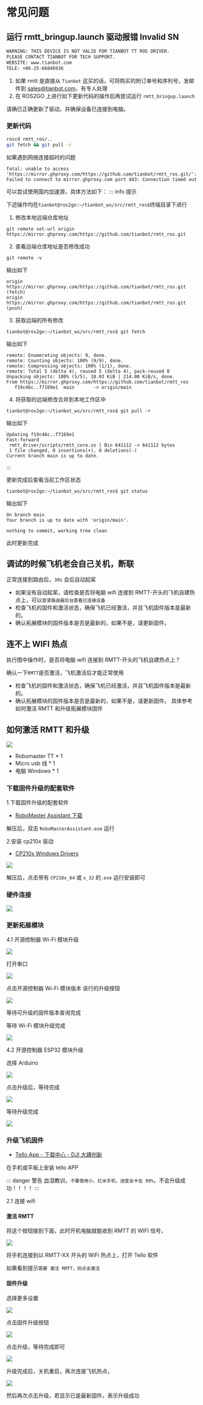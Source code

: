 # 常见问题

## 运行 rmtt_bringup.launch 驱动报错 Invalid SN

```bash
WARNING: THIS DEVICE IS NOT VALID FOR TIANBOT TT ROS DRIVER.
PLEASE CONTACT TIANBOT FOR TECH SUPPORT.
WEBSITE: www.tianbot.com
TELE: +86-25-66046936
```
1. 如果 rmtt 是直接从 `Tianbot` 这买的话，可将购买的附订单号和序列号，发邮件到 sales@tianbot.com，有专人处理
2. 在 ROS2GO 上进行如下更新代码的操作后再尝试运行 `rmtt_bringup.launch`

请确已正确更新了驱动，并确保设备已连接到电脑。

### 更新代码

```bash
roscd rmtt_ros/..
git fetch && git pull -r
```
如果遇到网络连接超时的问题

```shell
fatal: unable to access 'https://mirror.ghproxy.com/https://github.com/tianbot/rmtt_ros.git/': Failed to connect to mirror.ghproxy.com port 443: Connection timed out
```

可以尝试使用国内加速源，具体方法如下：
::: info 提示

下述操作均在`tianbot@ros2go:~/tianbot_ws/src/rmtt_ros$`终端目录下进行

1. 修改本地远端仓库地址
```shell
git remote set-url origin https://mirror.ghproxy.com/https://github.com/tianbot/rmtt_ros.git
```

2. 查看远端仓库地址是否修改成功
```shell
git remote -v
```
输出如下
```shell
origin	https://mirror.ghproxy.com/https://github.com/tianbot/rmtt_ros.git (fetch)
origin	https://mirror.ghproxy.com/https://github.com/tianbot/rmtt_ros.git (push)
```

3. 获取远端的所有修改
```shell
tianbot@ros2go:~/tianbot_ws/src/rmtt_ros$ git fetch
```

输出如下
```shell
remote: Enumerating objects: 9, done.
remote: Counting objects: 100% (9/9), done.
remote: Compressing objects: 100% (1/1), done.
remote: Total 5 (delta 4), reused 5 (delta 4), pack-reused 0
Unpacking objects: 100% (5/5), 10.03 KiB | 214.00 KiB/s, done.
From https://mirror.ghproxy.com/https://github.com/tianbot/rmtt_ros
   f19c46c..f7169e1  main       -> origin/main
```

4. 将获取的远端修改合并到本地工作区中
```shell
tianbot@ros2go:~/tianbot_ws/src/rmtt_ros$ git pull -r
```

输出如下
```shell
Updating f19c46c..f7169e1
Fast-forward
 rmtt_driver/scripts/rmtt_core.so | Bin 641112 -> 641112 bytes
 1 file changed, 0 insertions(+), 0 deletions(-)
Current branch main is up to date.
```
:::

更新完成后查看当前工作区状态
```shell
tianbot@ros2go:~/tianbot_ws/src/rmtt_ros$ git status
```

输出如下
```shell
On branch main
Your branch is up to date with 'origin/main'.

nothing to commit, working tree clean
```
此时更新完成

## 调试的时候飞机老会自己关机，断联

正常连接到路由后，`30s` 会后自动起桨
- 如果没有自动起桨，请检查是否将电脑 wifi 连接到 RMTT-开头的飞机自建热点上，可以`登录路由器后台查看已连接设备`
- 检查飞机的固件和激活状态，确保飞机已经激活，并且飞机固件版本是最新的。
- 确认拓展模块的固件版本是否是最新的，如果不是，请更新固件。

## 连不上 WIFI 热点

执行图中操作时，是否将电脑 wifi 连接到 RMTT-开头的飞机自建热点上？

确认一下`RMTT`是否激活，飞机激活后才能正常使用
- 检查飞机的固件和激活状态，确保飞机已经激活，并且飞机固件版本是最新的。
- 确认拓展模块的固件版本是否是最新的，如果不是，请更新固件。
具体参考 如何激活 RMTT 和升级拓展模块固件

## 如何激活 RMTT 和升级

![](https://tianbot-pic.oss-cn-beijing.aliyuncs.com/tianbot-pic/Tianbot-Docrmtt_activate_status.jpg)

- Robomaster TT * 1
- Micro usb 线 * 1
- 电脑 Windows * 1

### 下载固件升级的配套软件

1.下载固件升级的配套软件

- [RoboMaster Assistant 下载](https://www.robomaster.com/zh-CN/products/components/detail/4643)

解压后，双击 `RoboMasterAssistant.exe` 运行

2.安装 cp210x 驱动

- [CP210x Windows Drivers](https://www.silabs.com/developer-tools/usb-to-uart-bridge-vcp-drivers?tab=downloads)

![](https://tianbot-pic.oss-cn-beijing.aliyuncs.com/tianbot-pic/Tianbot-Doc20241211134439.png)

解压后，点击带有 `CP210x_64` 或 `x_32` 的`.exe` 运行安装即可

### 硬件连接

![](https://tianbot-pic.oss-cn-beijing.aliyuncs.com/tianbot-pic/Tianbot-Doc20241211134331.png)

### 更新拓展模块

4.1 开源控制器 Wi-Fi 模块升级

![](https://tianbot-pic.oss-cn-beijing.aliyuncs.com/tianbot-pic/Tianbot-Doc20241211134511.png)

打开串口

![](https://tianbot-pic.oss-cn-beijing.aliyuncs.com/tianbot-pic/Tianbot-Doc20241211134555.png)

点击开源控制器 Wi-Fi 模块版本 该行的升级按钮

![](https://tianbot-pic.oss-cn-beijing.aliyuncs.com/tianbot-pic/Tianbot-Doc20241211134641.png)

等待可升级的固件版本查询完成

等待 Wi-Fi 模块升级完成

![](https://tianbot-pic.oss-cn-beijing.aliyuncs.com/tianbot-pic/Tianbot-Doc20241211134740.png)

4.2 开源控制器 ESP32 模块升级

选择 Arduino

![](https://tianbot-pic.oss-cn-beijing.aliyuncs.com/tianbot-pic/Tianbot-Doc20241211134819.png)

点击升级后，等待完成

![](https://tianbot-pic.oss-cn-beijing.aliyuncs.com/tianbot-pic/Tianbot-Doc20241211134851.png)

等待升级完成

![](https://tianbot-pic.oss-cn-beijing.aliyuncs.com/tianbot-pic/Tianbot-Doc20241211134913.png)

### 升级飞机固件

- [Tello App - 下载中心 - DJI 大疆创新](https://www.dji.com/cn/downloads/djiapp/tello)

在手机或平板上安装 tello APP

::: danger 警告
血泪教训，`不要使用小、红米手机，进度会卡在 99%`，不会升级成功！！！！
:::

2.1 连接 wifi

#### 激活 RMTT

将这个按钮拨到下面，此时开机电脑就能收到 RMTT 的 WIFI 信号，

![](https://tianbot-pic.oss-cn-beijing.aliyuncs.com/tianbot-pic/Tianbot-Doc20241211135053.png)

将手机连接到以 RMTT-XX 开头的 WiFi 热点上，打开 Tello 软件

如果看到提示`需要 激活 RMTT，则点击激活` 

#### 固件升级

选择更多设置

![](https://tianbot-pic.oss-cn-beijing.aliyuncs.com/tianbot-pic/Tianbot-Doc20241211135330.png)

点击固件升级按钮

![](https://tianbot-pic.oss-cn-beijing.aliyuncs.com/tianbot-pic/Tianbot-Doc20241211135400.png)

点击升级，等待完成即可

![](https://tianbot-pic.oss-cn-beijing.aliyuncs.com/tianbot-pic/Tianbot-Doc20241211135535.png)

升级完成后，关机重启，再次连接飞机热点，

![](https://tianbot-pic.oss-cn-beijing.aliyuncs.com/tianbot-pic/Tianbot-Doc20241211135559.png)

然后再次点击升级，若显示已是最新固件，表示升级成功